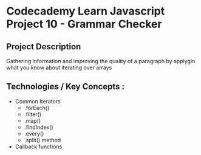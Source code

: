 # Codecademy Learn Javascript Project 10 - Grammar Checker

## Project Description
Gathering information and improving the quality of a paragraph by applygin what you know about iterating over arrays

   
## Technologies / Key Concepts :
- Common Iterators
    - .forEach()
    - .filter()
    - .map()
    - .findIndex()
    - .every()
    - .split() method
- Callback functions
